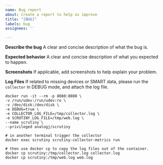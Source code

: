 ```yaml
---
name: Bug report
about: Create a report to help us improve
title: "[BUG]"
labels: bug
assignees: ''

---
```


**Describe the bug**
A clear and concise description of what the bug is.

**Expected behavior**
A clear and concise description of what you expected to happen.

**Screenshots**
If applicable, add screenshots to help explain your problem.

**Log Files**
If related to missing devices or SMART data, please run the `collector` in DEBUG mode, and attach the log file.

```
docker run -it --rm -p 8080:8080 \
-v /run/udev:/run/udev:ro \
-v /dev/disk:/dev/disk \
-e DEBUG=true \
-e COLLECTOR_LOG_FILE=/tmp/collector.log \
-e SCRUTINY_LOG_FILE=/tmp/web.log \
--name scrutiny \
--privileged analogj/scrutiny

# in another terminal trigger the collector
docker exec scrutiny scrutiny-collector-metrics run

# then use docker cp to copy the log files out of the container.
docker cp scrutiny:/tmp/collector.log collector.log
docker cp scrutiny:/tmp/web.log web.log

```
